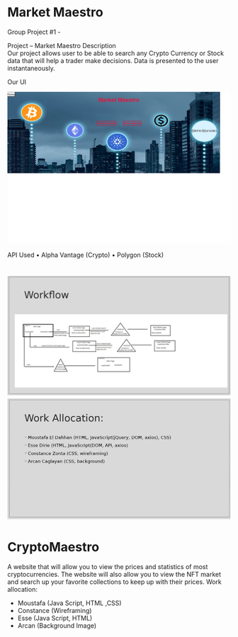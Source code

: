 
# Market Maestro

Group Project #1 - 

Project – Market Maestro
Description                                                                                                  
Our project allows user to be able to search any Crypto Currency or Stock data that will help a trader make decisions.  Data is presented to the user instantaneously.

Our UI

![](images/Homepage.JPG)

API Used
•	Alpha Vantage (Crypto)
•	Polygon (Stock)

![](images/workflow.jpg)
![](images/workallocated.jpg)
=======

# CryptoMaestro
A website that will allow you to view the prices and statistics of most cryptocurrencies. The website will also allow you to view the NFT market and search up your favorite collections to keep up with their prices.
Work allocation:
- Moustafa (Java Script, HTML ,CSS)
- Constance (Wireframing)
- Esse (Java Script, HTML)
- Arcan (Background Image)


